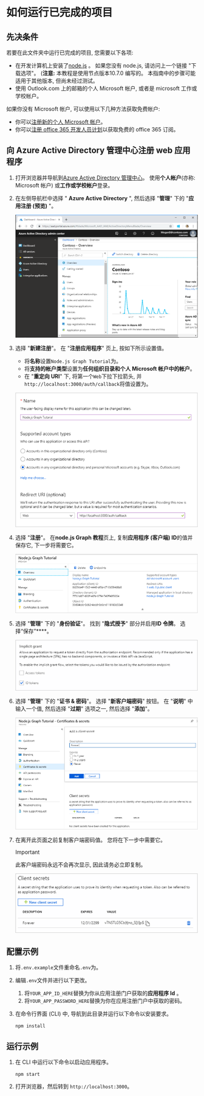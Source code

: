 # <a name="how-to-run-the-completed-project"></a>如何运行已完成的项目

## <a name="prerequisites"></a>先决条件

若要在此文件夹中运行已完成的项目, 您需要以下各项:

- 在开发计算机上安装了[node.js](https://nodejs.org) 。 如果您没有 node.js, 请访问上一个链接 "下载选项"。 (**注意:** 本教程是使用节点版本10.7.0 编写的。 本指南中的步骤可能适用于其他版本, 但尚未经过测试。
- 使用 Outlook.com 上的邮箱的个人 Microsoft 帐户, 或者是 microsoft 工作或学校帐户。

如果你没有 Microsoft 帐户, 可以使用以下几种方法获取免费帐户:

- 你可以[注册新的个人 Microsoft 帐户](https://signup.live.com/signup?wa=wsignin1.0&rpsnv=12&ct=1454618383&rver=6.4.6456.0&wp=MBI_SSL_SHARED&wreply=https://mail.live.com/default.aspx&id=64855&cbcxt=mai&bk=1454618383&uiflavor=web&uaid=b213a65b4fdc484382b6622b3ecaa547&mkt=E-US&lc=1033&lic=1)。
- 你可以[注册 office 365 开发人员计划](https://developer.microsoft.com/office/dev-program)以获取免费的 office 365 订阅。

## <a name="register-a-web-application-with-the-azure-active-directory-admin-center"></a>向 Azure Active Directory 管理中心注册 web 应用程序

1. 打开浏览器并导航到[Azure Active Directory 管理中心](https://aad.portal.azure.com)。 使用**个人帐户**(亦称: Microsoft 帐户) 或**工作或学校帐户**登录。

1. 在左侧导航栏中选择 " **Azure Active Directory** ", 然后选择 "**管理**" 下的 "**应用注册 (预览)** "。

    ![应用注册的屏幕截图 ](/tutorial/images/aad-portal-app-registrations.png)

1. 选择 "**新建注册**"。 在 "**注册应用程序**" 页上, 按如下所示设置值。

    - 将**名称**设置`Node.js Graph Tutorial`为。
    - 将**支持的帐户类型**设置为**任何组织目录和个人 Microsoft 帐户中的帐户**。
    - 在 "**重定向 URI**" 下, 将第一个`Web`下拉下拉箭头, 并`http://localhost:3000/auth/callback`将值设置为。

    !["注册应用程序" 页的屏幕截图](/tutorial/images/aad-register-an-app.png)

1. 选择 "**注册**"。 在**node.js Graph 教程**页上, 复制**应用程序 (客户端) ID**的值并保存它, 下一步将需要它。

    ![新应用注册的应用程序 ID 的屏幕截图](/tutorial/images/aad-application-id.png)

1. 选择 "**管理**" 下的 "**身份验证**"。 找到 "**隐式授予**" 部分并启用**ID 令牌**。 选择“保存”****。

    ![隐式 grant 部分的屏幕截图](/tutorial/images/aad-implicit-grant.png)

1. 选择 "**管理**" 下的 "**证书 & 密码**"。 选择 "**新客户端密码**" 按钮。 在 "**说明**" 中输入一个值, 然后选择 "**过期**" 选项之一, 然后选择 "**添加**"。

    !["添加客户端密码" 对话框的屏幕截图](/tutorial/images/aad-new-client-secret.png)

1. 在离开此页面之前复制客户端密码值。 您将在下一步中需要它。

    > [!IMPORTANT]
    > 此客户端密码永远不会再次显示, 因此请务必立即复制。

    ![新添加的客户端密码的屏幕截图](/tutorial/images/aad-copy-client-secret.png)

## <a name="configure-the-sample"></a>配置示例

1. 将`.env.example`文件重命名`.env`为。
1. 编辑`.env`文件并进行以下更改。
    1. 将`YOUR_APP_ID_HERE`替换为你从应用注册门户获取的**应用程序 Id** 。
    1. 将`YOUR_APP_PASSWORD_HERE`替换为你在应用注册门户中获取的密码。
1. 在命令行界面 (CLI) 中, 导航到此目录并运行以下命令以安装要求。

    ```Shell
    npm install
    ```

## <a name="run-the-sample"></a>运行示例

1. 在 CLI 中运行以下命令以启动应用程序。

    ```Shell
    npm start
    ```

1. 打开浏览器，然后转到 `http://localhost:3000`。